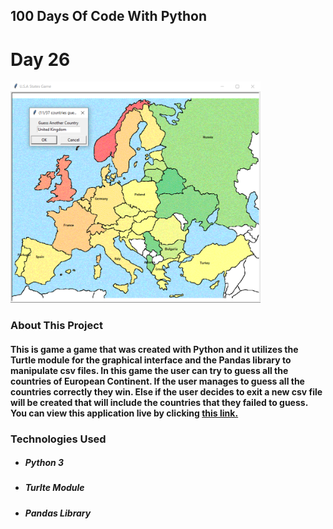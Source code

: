 ## 100 Days Of Code With Python

# Day 26

<p align="Left">
  <img src="./Game-Sample.png" width="400px">
</p>

### About This Project

#### This is game a game that was created with Python and it utilizes the Turtle module for the graphical interface and the Pandas library to manipulate csv files. In this game the user can try to guess all the countries of European Continent. If the user manages to guess all the countries correctly they win. Else if the user decides to exit a new csv file will be created that will include the countries that they failed to guess. You can view this application live by clicking [this link.](https://repl.it/@ArisRoutsis/Guess-The-European-Country-Game#main.py)

### Technologies Used

- ##### Python 3
- ##### Turlte Module
- ##### Pandas Library
